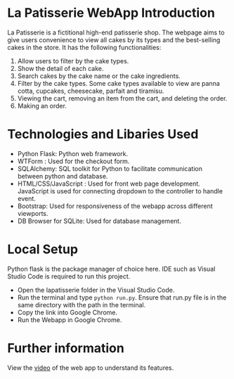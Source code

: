 # La Patisserie WebApp Introduction 
La Patisserie is a fictitional high-end patisserie shop. The webpage aims to 
give users convenience to view all cakes by its types and the best-selling cakes in the store. It has the following functionalities: 
1. Allow users to filter by the cake types. 
2. Show the detail of each cake.  
3. Search cakes by the cake name or the cake ingredients. 
4. Filter by the cake types. Some cake types available to view are panna cotta, cupcakes, cheesecake, parfait and tiramisu.  
5. Viewing the cart, removing an item from the cart, and deleting the order. 
6. Making an order. 


# Technologies and Libaries Used 
- Python Flask: Python web framework. 
- WTForm : Used for the checkout form. 
- SQLAlchemy: SQL toolkit for Python to facilitate communication between python and database. 
- HTML/CSS/JavaScript : Used for front web page development. JavaScript is used for connecting dropdown to the controller to handle event. 
- Bootstrap: Used for responsiveness of the webapp across different viewports. 
- DB Browser for SQLite: Used for database management. 


# Local Setup 
Python flask is the package manager of choice here. IDE such as Visual Studio Code is required to run  this project. 
- Open the lapatisserie folder in the Visual Studio Code.
- Run the terminal and type `python run.py`. Ensure that run.py file is in the same directory with the path in the terminal.
- Copy the link into Google Chrome. 
- Run the Webapp in Google Chrome. 


# Further information

View the [video](https://www.youtube.com/embed/4jLl3x35LkU) of the web app to understand its features.

